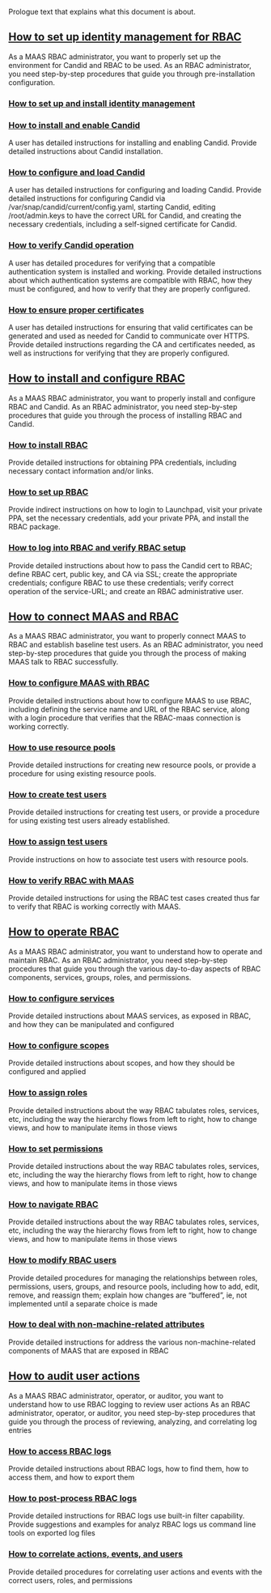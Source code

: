 <!-- "How to install and use RBAC with MAAS" -->

Prologue text that explains what this document is about.

<a href="#heading--how-to-set-up-id-mgmt-for-rbac"><h2 id="heading--how-to-set-up-id-mgmt-for-rbac">How to set up identity management for RBAC </h2></a>

As a MAAS RBAC administrator, you want to properly set up the environment for Candid and RBAC to be used. As an RBAC administrator, you need step-by-step procedures that guide you through pre-installation configuration.

<a href="#heading--how-to-set-up-n-install-id-mgmt"><h3 id="heading--how-to-set-up-n-install-id-mgmt">How to set up and install identity management</h3></a>

<a href="#heading--how-to-install-n-enable-candid"><h3 id="heading--how-to-install-n-enable-candid">How to install and enable Candid</h3></a>

A user has detailed instructions for installing and enabling Candid. Provide detailed instructions about Candid installation.

<a href="#heading--how-to-configure-n-load-candid"><h3 id="heading--how-to-configure-n-load-candid">How to configure and load Candid</h3></a>

A user has detailed instructions for configuring and loading Candid. Provide detailed instructions for configuring Candid via /var/snap/candid/current/config.yaml, starting Candid, editing /root/admin.keys to have the correct URL for Candid, and creating the necessary credentials, including a self-signed certificate for Candid.

<a href="#heading--how-to-verify-candid-operation"><h3 id="heading--how-to-verify-candid-operation">How to verify Candid operation</h3></a>

A user has detailed procedures for verifying that a compatible authentication system is installed and working. Provide detailed instructions about which authentication systems are compatible with RBAC, how they must be configured, and how to verify that they are properly configured.  

<a href="#heading--how-to-ensure-proper-certificates"><h3 id="heading--how-to-ensure-proper-certificates">How to ensure proper certificates</h3></a>

A user has detailed instructions for ensuring that valid certificates can be generated and used as needed for Candid to communicate over HTTPS. Provide detailed instructions regarding the CA and certificates needed, as well as instructions for verifying that they are properly configured.

<a href="#heading--how-to-install-n-configure-rbac"><h2 id="heading--how-to-install-n-configure-rbac">How to install and configure RBAC</h2></a>

As a MAAS RBAC administrator, you want to properly install and configure RBAC and Candid. As an RBAC administrator, you need step-by-step procedures that guide you through the process of installing RBAC and Candid.

<a href="#heading--how-to-install-rbac"><h3 id="heading--how-to-install-rbac">How to install RBAC</h3></a>

Provide detailed instructions for obtaining PPA credentials, including necessary contact information and/or links.

<a href="#heading--how-to-set-up-rbac"><h3 id="heading--how-to-set-up-rbac">How to set up RBAC</h3></a>

Provide indirect instructions on how to login to Launchpad, visit your private PPA, set the necessary credentials, add your private PPA, and install the RBAC package.

<a href="#heading--how-to-verify-rbac-setup"><h3 id="heading--how-to-verify-rbac-setup">How to log into RBAC and verify RBAC setup</h3></a>

Provide detailed instructions about how to pass the Candid cert to RBAC; define RBAC cert, public key, and CA via SSL; create the appropriate credentials; configure RBAC to use these credentials; verify correct operation of the service-URL; and create an RBAC administrative user.

<a href="#heading--how-to-connect-maas-n-rbac"><h2 id="heading--how-to-connect-maas-n-rbac">How to connect MAAS and RBAC</h2></a>

As a MAAS RBAC administrator, you want to properly connect MAAS to RBAC and establish baseline test users. As an RBAC administrator, you need step-by-step procedures that guide you through the process of making MAAS talk to RBAC successfully.

<a href="#heading--how-to-configure-maas-with-rbac"><h3 id="heading--how-to-configure-maas-with-rbac">How to configure MAAS with RBAC</h3></a>

Provide detailed instructions about how to configure MAAS to use RBAC, including defining the service name and URL of the RBAC service, along with a login procedure that verifies that the RBAC-maas connection is working correctly.

<a href="#heading--how-to-use-resource-pools"><h3 id="heading--how-to-use-resource-pools">How to use resource pools</h3></a>

Provide detailed instructions for creating new resource pools, or provide a procedure for using existing resource pools.

<a href="#heading--how-to-create-test-users"><h3 id="heading--how-to-create-test-users">How to create test users</h3></a>

Provide detailed instructions for creating test users, or provide a procedure for using existing test users already established.

<a href="#heading--how-to-assign-test-users"><h3 id="heading--how-to-assign-test-users">How to assign test users</h3></a>

Provide instructions on how to associate test users with resource pools.

<a href="#heading--how-to-verify-rbac-with-maas"><h3 id="heading--how-to-verify-rbac-with-maas">How to verify RBAC with MAAS</h3></a>

Provide detailed instructions for using the RBAC test cases created thus far to verify that RBAC is working correctly with MAAS.

<a href="#heading--how-to-operate-rbac"><h2 id="heading--how-to-operate-rbac">How to operate RBAC</h2></a>

As a MAAS RBAC administrator, you want to understand how to operate and maintain RBAC. As an RBAC administrator, you need step-by-step procedures that guide you through the various day-to-day aspects of RBAC components, services, groups, roles, and permissions.

<a href="#heading--how-to-configure-services"><h3 id="heading--how-to-configure-services">How to configure services</h3></a>

Provide detailed instructions about MAAS services, as exposed in RBAC, and how they can be manipulated and configured

<a href="#heading--how-to-configure-scopes"><h3 id="heading--how-to-configure-scopes">How to configure scopes</h3></a>

Provide detailed instructions about scopes, and how they should be configured and applied

<a href="#heading--how-to-assign-roles"><h3 id="heading--how-to-assign-roles">How to assign roles</h3></a>

Provide detailed instructions about the way RBAC tabulates roles, services, etc, including the way the hierarchy flows from left to right, how to change views, and how to manipulate items in those views

<a href="#heading--how-to-set-perms"><h3 id="heading--how-to-properly-set-perms">How to set permissions</h3></a>

Provide detailed instructions about the way RBAC tabulates roles, services, etc, including the way the hierarchy flows from left to right, how to change views, and how to manipulate items in those views

<a href="#heading--how-to-navigate-rbac"><h3 id="heading--how-to-navigate-rbac">How to navigate RBAC</h3></a>

Provide detailed instructions about the way RBAC tabulates roles, services, etc, including the way the hierarchy flows from left to right, how to change views, and how to manipulate items in those views

<a href="#heading--how-to-modify-rbac-users"><h3 id="heading--how-to-modify-rbac-users">How to modify RBAC users</h3></a>

Provide detailed procedures for managing the relationships between roles, permissions, users, groups, and resource pools, including how to add, edit, remove, and reassign them; explain how changes are “buffered”, ie, not implemented until a separate choice is made

<a href="#heading--how-to-deal-with-non-machine-related-attributes"><h3 id="heading--how-to-deal-with-non-machine-related-attributes">How to deal with non-machine-related attributes</h3></a>

Provide detailed instructions for address the various non-machine-related components of MAAS that are exposed in RBAC

<a href="#heading--how-to-audit-user-actions"><h2 id="heading--how-to-audit-user-actions">How to audit user actions</h2></a>

As a MAAS RBAC administrator, operator, or auditor, you want to understand how to use RBAC logging to review user actions As an RBAC administrator, operator, or auditor, you need step-by-step procedures that guide you through the process of reviewing, analyzing, and correlating log entries

<a href="#heading--how-to-access-rbac-logs"><h3 id="heading--how-to-access-rbac-logs">How to access RBAC logs </h3></a>

Provide detailed instructions about RBAC logs, how to find them, how to access them, and how to export them

<a href="#heading--how-to-post-process-rbac-logs"><h3 id="heading--how-to-post-process-rbac-logs">How to post-process RBAC logs</h3></a>

Provide detailed instructions for RBAC logs use built-in filter capability. Provide suggestions and examples for analyz RBAC logs us command line tools on exported log files

<a href="#heading--how-to-correlate-actions-events-n-users"><h3 id="heading--how-to-correlate-actions-events-n-users">How to correlate actions, events, and users</h3></a>

Provide detailed procedures for correlating user actions and events with the correct users, roles, and permissions
